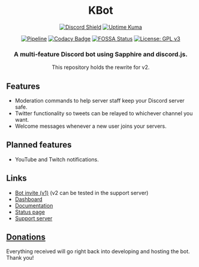 <div align="center">

# KBot 
[![Discord Shield](https://discordapp.com/api/guilds/953375922990506005/widget.png)](https://discord.com/invite/4bXGu4Gf4c)
[![Uptime Kuma](https://status.kbot.ca/api/badge/8/status?upLabel=online&downLabel=offline)](https://status.kbot.ca/status/kbot)

[![Pipeline](https://gitlab.com/kbot1/kbot/badges/main/pipeline.svg)](https://gitlab.com/kbot1/kbot/)
[![Codacy Badge](https://app.codacy.com/project/badge/Grade/2fe6f09b5268465e8719721e8ec419dd)](https://www.codacy.com/gl/kbot1/kbot/dashboard?utm_source=gitlab.com&amp;utm_medium=referral&amp;utm_content=kbot1/kbot&amp;utm_campaign=Badge_Grade)
[![FOSSA Status](https://app.fossa.com/api/projects/git%2Bgitlab.com%2Fkbot1%2Fkbot.svg?type=shield)](https://app.fossa.com/projects/git%2Bgitlab.com%2Fkbot1%2Fkbot?ref=badge_shield)
[![License: GPL v3](https://img.shields.io/badge/License-GPLv3-blue.svg)](https://www.gnu.org/licenses/gpl-3.0)

### A multi-feature Discord bot using Sapphire and discord.js.

This repository holds the rewrite for v2.

</div>


## Features
- Moderation commands to help server staff keep your Discord server safe.
- Twitter functionality so tweets can be relayed to whichever channel you want.
- Welcome messages whenever a new user joins your servers.

## Planned features
- YouTube and Twitch notifications.

## Links
- [Bot invite (v1)](https://kbot.ca/invite) (v2 can be tested in the support server)
- [Dashboard](https://kbot.ca/)
- [Documentation](https://docs.kbot.ca/)
- [Status page](https://kuma.kbot.ca/status/kbot)
- [Support server](https://discord.com/invite/4bXGu4Gf4c)

## [Donations](https://ko-fi.com/killbasa)
Everything received will go right back into developing and hosting the bot. Thank you!
